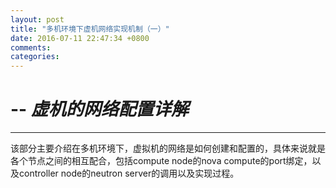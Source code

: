 ```yaml
---
layout: post
title: "多机环境下虚机网络实现机制（一）"
date: 2016-07-11 22:47:34 +0800
comments: 
categories:   
---
```


# -- ***虚机的网络配置详解***
----------------------------------------------

该部分主要介绍在多机环境下，虚拟机的网络是如何创建和配置的，具体来说就是各个节点之间的相互配合，包括compute node的nova compute的port绑定，以及controller node的neutron server的调用以及实现过程。

## 

